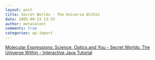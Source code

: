 ```yaml
---
layout: post
title: Secret Worlds - The Universe Within
date: 2005-09-23 13:33
author: metavalent
comments: true
categories: wp-import
---
```

<a href="https://www.micro.magnet.fsu.edu/primer/java/scienceopticsu/powersof10/">Molecular Expressions: Science, Optics and You - Secret Worlds: The Universe Within - Interactive Java Tutorial</a>
